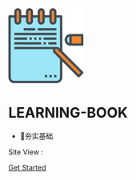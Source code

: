 <img width="150px" src="_media/LogoMakr_6ln8tC.png">

# LEARNING-BOOK

- 🍅夯实基础

<span id="busuanzi_container_site_pv">Site View : <span id="busuanzi_value_site_pv">

[Get Started](README.md)

